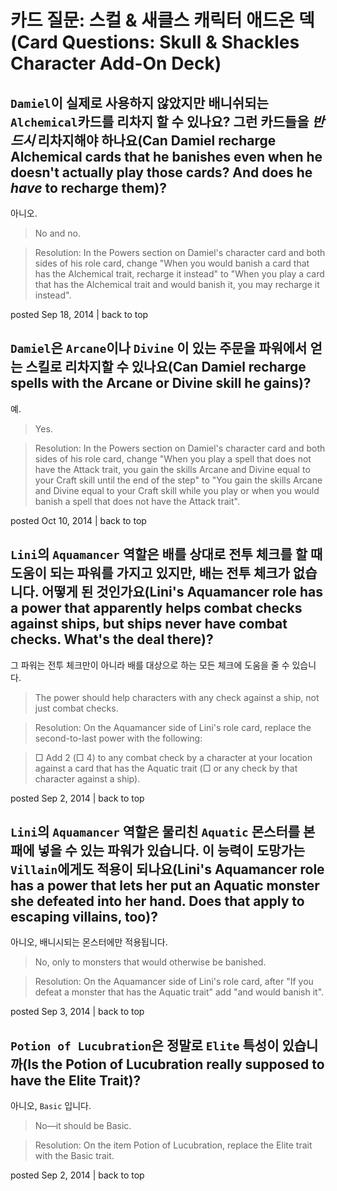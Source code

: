 # 카드 질문: 스컬 \& 새클스 캐릭터 애드온 덱(Card Questions: Skull & Shackles Character Add-On Deck)

## `Damiel`이 실제로 사용하지 않았지만 배니쉬되는 `Alchemical`카드를 리차지 할 수 있나요? 그런 카드들을 *반드시* 리차지해야 하나요(Can Damiel recharge Alchemical cards that he banishes even when he doesn't actually play those cards? And does he *have* to recharge them)?

아니오.

> No and no.

> Resolution: In the Powers section on Damiel's character card and both sides of his role card, change "When you would banish a card that has the Alchemical trait, recharge it instead" to "When you play a card that has the Alchemical trait and would banish it, you may recharge it instead".

posted Sep 18, 2014 | back to top

## `Damiel`은 `Arcane`이나 `Divine` 이 있는 주문을 파워에서 얻는 스킬로 리차지할 수 있나요(Can Damiel recharge spells with the Arcane or Divine skill he gains)?

예.

> Yes.

> Resolution: In the Powers section on Damiel's character card and both sides of his role card, change "When you play a spell that does not have the Attack trait, you gain the skills Arcane and Divine equal to your Craft skill until the end of the step" to "You gain the skills Arcane and Divine equal to your Craft skill while you play or when you would banish a spell that does not have the Attack trait".

posted Oct 10, 2014 | back to top

## `Lini`의 `Aquamancer` 역할은 배를 상대로 전투 체크를 할 때 도움이 되는 파워를 가지고 있지만, 배는 전투 체크가 없습니다. 어떻게 된 것인가요(Lini's Aquamancer role has a power that apparently helps combat checks against ships, but ships never have combat checks. What's the deal there)?

그 파워는 전투 체크만이 아니라 배를 대상으로 하는 모든 체크에 도움을 줄 수 있습니다.

> The power should help characters with any check against a ship, not just combat checks.

> Resolution: On the Aquamancer side of Lini's role card, replace the second-to-last power with the following:

> □ Add 2 (□ 4) to any combat check by a character at your location against a card that has the Aquatic trait (□ or any check by that character against a ship).

posted Sep 2, 2014 | back to top

## `Lini`의 `Aquamancer` 역할은 물리친 `Aquatic` 몬스터를 본패에 넣을 수 있는 파워가 있습니다. 이 능력이 도망가는 `Villain`에게도 적용이 되나요(Lini's Aquamancer role has a power that lets her put an Aquatic monster she defeated into her hand. Does that apply to escaping villains, too)?

아니오, 배니시되는 몬스터에만 적용됩니다.

> No, only to monsters that would otherwise be banished.

> Resolution: On the Aquamancer side of Lini's role card, after "If you defeat a monster that has the Aquatic trait" add "and would banish it".

posted Sep 3, 2014 | back to top

## `Potion of Lucubration`은 정말로 `Elite` 특성이 있습니까(Is the Potion of Lucubration really supposed to have the Elite Trait)?

아니오, `Basic` 입니다.

> No—it should be Basic.

> Resolution: On the item Potion of Lucubration, replace the Elite trait with the Basic trait.

posted Sep 2, 2014 | back to top
